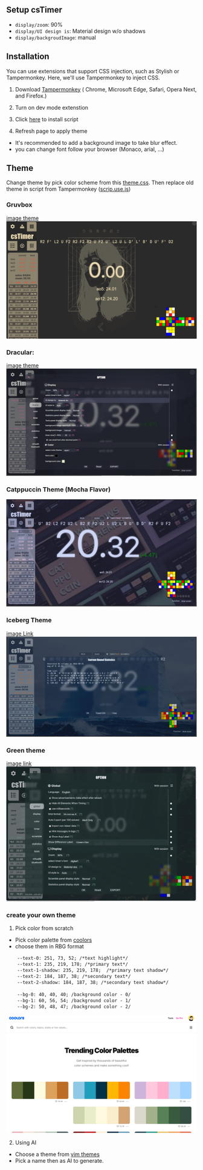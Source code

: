 ## Setup csTimer
- `display/zoom`: 90%
- `display/UI design is`: Material design w/o shadows
- `display/backgroudImage`: manual

## Installation
You can use extensions that support CSS injection, such as Stylish or Tampermonkey. Here, we'll use Tampermonkey to inject CSS.

1. Download  [Tampermonkey](https://chrome.google.com/webstore/detail/tampermonkey/dhdgffkkebhmkfjojejmpbldmpobfkfo) ( Chrome, Microsoft Edge, Safari, Opera Next, and Firefox.)

2.  Turn on dev mode extenstion

3. Click [here](https://raw.githubusercontent.com/huybach1609/cstime-theme/main/script.use.js) to install script 
4. Refresh page to apply theme

- It's recommended to add a background image to take blur effect.
- you can change font follow your browser (Monaco, arial, ...)


## Theme

Change theme by pick color scheme from this [theme.css](theme.css). Then replace old theme in script from Tampermonkey ([scrip.use.js](script.use.js))


### Gruvbox
[image theme](https://gruvbox-wallpapers.pages.dev/wallpapers/minimalistic/ALLqk82.png)
![image](img/Gruvbox.jpg)


### Dracular:
[image theme](https://encrypted-tbn0.gstatic.com/images?q=tbn:ANd9GcSCY6E8RyRRsFeP-9cjYLFAE2NVIZe3lUjPfA&s)
![dracular](img/Dracular.jpg)

### Catppuccin Theme (Mocha Flavor)
![catppuccin](img/Catppuccin.jpg)


### Iceberg Theme
[image Link](https://w0.peakpx.com/wallpaper/671/687/HD-wallpaper-white-iceberg-high-quality.jpg)
![iceBerg](img/IceBerg.jpeg)

### Green theme
[image link](https://preview.redd.it/2560x1440-forest-stairs-everforest-theme-v0-7sgj3074v5gc1.jpeg?auto=webp&s=6ee8953f3a913b7e63da1218a009797c316ae688)
![theme](img/everforest.jpg)

### create your own theme
1. Pick color from scratch
- Pick color palette from [coolors](https://coolors.co/)
- choose them in RBG format 

```
    --text-0: 251, 73, 52; /*text highlight*/
    --text-1: 235, 219, 178; /*primary text*/
    --text-1-shadow: 235, 219, 178;  /*primary text shadow*/
    --text-2: 184, 187, 38; /*secondary text*/ 
    --text-2-shadow: 184, 187, 38; /*secondary text shadow*/

    --bg-0: 40, 40, 40; /background color - 0/
    --bg-1: 60, 56, 54; /background color - 1/
    --bg-2: 50, 48, 47; /background color - 2/
```
![img](img/Coolor.png)

2. Using AI
- Choose a theme from [vim themes](https://vimcolorschemes.com/)
- Pick a name then as AI to generate.





